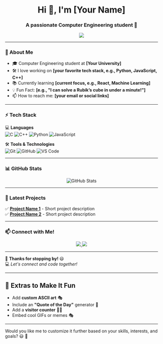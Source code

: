 <h1 align="center">Hi 👋, I'm [Your Name]</h1>
<h3 align="center">A passionate Computer Engineering student 🚀</h3>

<p align="center">
  <img src="https://readme-typing-svg.herokuapp.com?font=Fira+Code&weight=500&size=20&pause=1000&color=FFA500&center=true&width=500&lines=Welcome+to+my+GitHub!;Coding+is+my+superpower!;Always+learning+new+things!" />
</p>

---

### 🚀 About Me
- 🎓 Computer Engineering student at **[Your University]**  
- 🛠️ I love working on **[your favorite tech stack, e.g., Python, JavaScript, C++]**  
- 📚 Currently learning **[current focus, e.g., React, Machine Learning]**  
- 💡 Fun Fact: **[e.g., "I can solve a Rubik’s cube in under a minute!"]**  
- 📫 How to reach me: **[your email or social links]**  

---

### ⚡ Tech Stack  
💻 **Languages**  
![C](https://img.shields.io/badge/C-A8B9CC?style=flat-square&logo=c&logoColor=white)
![C++](https://img.shields.io/badge/C++-00599C?style=flat-square&logo=c%2B%2B&logoColor=white)
![Python](https://img.shields.io/badge/Python-3776AB?style=flat-square&logo=python&logoColor=white)
![JavaScript](https://img.shields.io/badge/JavaScript-F7DF1E?style=flat-square&logo=javascript&logoColor=black)

🛠 **Tools & Technologies**  
![Git](https://img.shields.io/badge/Git-F05032?style=flat-square&logo=git&logoColor=white)
![GitHub](https://img.shields.io/badge/GitHub-181717?style=flat-square&logo=github&logoColor=white)
![VS Code](https://img.shields.io/badge/VS%20Code-007ACC?style=flat-square&logo=visual-studio-code&logoColor=white)

---

### 📊 GitHub Stats
<p align="center">
  <img src="https://github-readme-stats.vercel.app/api?username=your-username&show_icons=true&theme=radical" alt="GitHub Stats" />
</p>

---

### 🌟 Latest Projects  
✅ **[Project Name 1](https://github.com/your-username/project1)** - Short project description  
✅ **[Project Name 2](https://github.com/your-username/project2)** - Short project description  

---

### 📫 Connect with Me!  
<p align="center">
  <a href="https://www.linkedin.com/in/your-profile">
    <img src="https://img.shields.io/badge/LinkedIn-blue?style=for-the-badge&logo=linkedin" />
  </a>
  <a href="mailto:your.email@example.com">
    <img src="https://img.shields.io/badge/Email-red?style=for-the-badge&logo=gmail" />
  </a>
</p>

---

🎉 **Thanks for stopping by!** 😃  
💻 _Let's connect and code together!_

---

## 🎨 **Extras to Make It Fun**
- Add **custom ASCII art** 🎭  
- Include an **"Quote of the Day"** generator 📜  
- Add a **visitor counter** 🧑‍💻  
- Embed cool GIFs or memes 🎭  

---

Would you like me to customize it further based on your skills, interests, and goals? 😃 🚀
